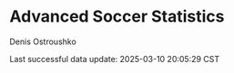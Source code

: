 # Advanced Soccer Statistics
Denis Ostroushko

<!-- gfm -->

Last successful data update: 2025-03-10 20:05:29 CST
